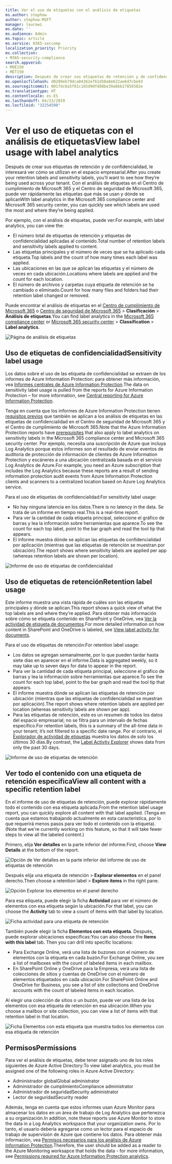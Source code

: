 ```yaml
---
title: Ver el uso de etiquetas con el análisis de etiquetas
ms.author: stephow
author: stephow-MSFT
manager: laurawi
ms.date: ''
ms.audience: Admin
ms.topic: article
ms.service: O365-seccomp
localization_priority: Priority
ms.collection:
- M365-security-compliance
search.appverid:
- MOE150
- MET150
description: Después de crear sus etiquetas de retención y de confidencialidad, le interesará ver cómo se utilizan en el espacio empresarial. Con el análisis de etiquetas en el Centro de cumplimiento de Microsoft 365 y el Centro de seguridad de Microsoft 365, puede ver rápidamente las etiquetas que más se usan y dónde se aplican
ms.openlocfilehash: d0289eb79dca04262ef61d58a8e622ae6d7cbe93
ms.sourcegitcommit: 0017dc6a5f81c165d9dfd88be39a6bb17856582e
ms.translationtype: HT
ms.contentlocale: es-ES
ms.lasthandoff: 04/23/2019
ms.locfileid: "32254598"
---
```

# <a name="view-label-usage-with-label-analytics"></a><span data-ttu-id="73068-104">Ver el uso de etiquetas con el análisis de etiquetas</span><span class="sxs-lookup"><span data-stu-id="73068-104">View label usage with label analytics</span></span>

<span data-ttu-id="73068-105">Después de crear sus etiquetas de retención y de confidencialidad, le interesará ver cómo se utilizan en el espacio empresarial.</span><span class="sxs-lookup"><span data-stu-id="73068-105">After you create your retention labels and sensitivity labels, you’ll want to see how they’re being used across your tenant.</span></span> <span data-ttu-id="73068-106">Con el análisis de etiquetas en el Centro de cumplimiento de Microsoft 365 y el Centro de seguridad de Microsoft 365, puede ver rápidamente las etiquetas que más se usan y dónde se aplican</span><span class="sxs-lookup"><span data-stu-id="73068-106">With label analytics in the Microsoft 365 compliance center and Microsoft 365 security center, you can quickly see which labels are used the most and where they’re being applied.</span></span>

<span data-ttu-id="73068-107">Por ejemplo, con el análisis de etiquetas, puede ver:</span><span class="sxs-lookup"><span data-stu-id="73068-107">For example, with label analytics, you can view the:</span></span>

- <span data-ttu-id="73068-108">El número total de etiquetas de retención y etiquetas de confidencialidad aplicadas al contenido.</span><span class="sxs-lookup"><span data-stu-id="73068-108">Total number of retention labels and sensitivity labels applied to content.</span></span>
- <span data-ttu-id="73068-109">Las etiquetas principales y el número de veces que se ha aplicado cada etiqueta.</span><span class="sxs-lookup"><span data-stu-id="73068-109">Top labels and the count of how many times each label was applied.</span></span>
- <span data-ttu-id="73068-110">Las ubicaciones en las que se aplican las etiquetas y el número de veces en cada ubicación.</span><span class="sxs-lookup"><span data-stu-id="73068-110">Locations where labels are applied and the count for each location.</span></span>
- <span data-ttu-id="73068-111">El número de archivos y carpetas cuya etiqueta de retención se ha cambiado o eliminado.</span><span class="sxs-lookup"><span data-stu-id="73068-111">Count for how many files and folders had their retention label changed or removed.</span></span>

<span data-ttu-id="73068-112">Puede encontrar el análisis de etiquetas en el [Centro de cumplimiento de Microsoft 365](https://compliance.microsoft.com/labelanalytics) o [Centro de seguridad de Microsoft 365](https://security.microsoft.com/labelanalytics) > **Clasificación**  >  **Análisis de etiquetas**.</span><span class="sxs-lookup"><span data-stu-id="73068-112">You can find label analytics in the [Microsoft 365 compliance center](https://compliance.microsoft.com/labelanalytics) or [Microsoft 365 security center](https://security.microsoft.com/labelanalytics) > **Classification** > **Label analytics**.</span></span>

![Página de análisis de etiquetas](media/label-analytics-page.png)

## <a name="sensitivity-label-usage"></a><span data-ttu-id="73068-114">Uso de etiquetas de confidencialidad</span><span class="sxs-lookup"><span data-stu-id="73068-114">Sensitivity label usage</span></span>

<span data-ttu-id="73068-115">Los datos sobre el uso de las etiqueta de confidencialidad se extraen de los informes de Azure Information Protection: para obtener más información, vea [Informes centrales de Azure Information Protection](https://docs.microsoft.com/es-ES/azure/information-protection/reports-aip).</span><span class="sxs-lookup"><span data-stu-id="73068-115">The data on sensitivity label usage is pulled from the reports for Azure Information Protection – for more information, see [Central reporting for Azure Information Protection](https://docs.microsoft.com/es-ES/azure/information-protection/reports-aip).</span></span>

<span data-ttu-id="73068-116">Tenga en cuenta que los informes de Azure Information Protection tienen [requisitos previos](https://docs.microsoft.com/es-ES/azure/information-protection/reports-aip#prerequisites-for-azure-information-protection-analytics) que también se aplican a los análisis de etiquetas en las etiquetas de confidencialidad en el Centro de seguridad de Microsoft 365 y el Centro de cumplimiento de Microsoft 365.</span><span class="sxs-lookup"><span data-stu-id="73068-116">Note that the Azure Information Protection reports have [prerequisites](https://docs.microsoft.com/es-ES/azure/information-protection/reports-aip#prerequisites-for-azure-information-protection-analytics) that also apply to label analytics on sensitivity labels in the Microsoft 365 compliance center and Microsoft 365 security center.</span></span> <span data-ttu-id="73068-117">Por ejemplo, necesita una suscripción de Azure que incluya Log Analytics porque estos informes son el resultado de enviar eventos de auditoría de protección de información de clientes de Azure Information Protection y escáneres a una ubicación centralizada basada en el servicio Log Analytics de Azure.</span><span class="sxs-lookup"><span data-stu-id="73068-117">For example, you need an Azure subscription that includes the Log Analytics because these reports are a result of sending information protection audit events from Azure Information Protection clients and scanners to a centralized location based on Azure Log Analytics service.</span></span>

<span data-ttu-id="73068-118">Para el uso de etiquetas de confidencialidad:</span><span class="sxs-lookup"><span data-stu-id="73068-118">For sensitivity label usage:</span></span>

- <span data-ttu-id="73068-119">No hay ninguna latencia en los datos.</span><span class="sxs-lookup"><span data-stu-id="73068-119">There is no latency in the data.</span></span> <span data-ttu-id="73068-120">Se trata de un informe en tiempo real.</span><span class="sxs-lookup"><span data-stu-id="73068-120">This is a real-time report.</span></span>
- <span data-ttu-id="73068-121">Para ver la cantidad de cada etiqueta principal, seleccione el gráfico de barras y lea la información sobre herramientas que aparece.</span><span class="sxs-lookup"><span data-stu-id="73068-121">To see the count for each top label, point to the bar graph and read the tool tip that appears.</span></span>
- <span data-ttu-id="73068-122">El informe muestra dónde se aplican las etiquetas de confidencialidad por aplicación (mientras que las etiquetas de retención se muestran por ubicación).</span><span class="sxs-lookup"><span data-stu-id="73068-122">The report shows where sensitivity labels are applied per app (whereas retention labels are shown per location).</span></span>

![Informe de uso de etiquetas de confidencialidad](media/sensitivity-label-usage-report.png)

## <a name="retention-label-usage"></a><span data-ttu-id="73068-124">Uso de etiquetas de retención</span><span class="sxs-lookup"><span data-stu-id="73068-124">Retention label usage</span></span>

<span data-ttu-id="73068-125">Este informe muestra una vista rápida de cuáles son las etiquetas principales y dónde se aplican.</span><span class="sxs-lookup"><span data-stu-id="73068-125">This report shows a quick view of what the top labels are and where they’re applied.</span></span> <span data-ttu-id="73068-126">Para obtener más información sobre cómo se etiqueta contenido en SharePoint y OneDrive, vea [Ver la actividad de etiqueta de documentos](view-label-activity-for-documents.md).</span><span class="sxs-lookup"><span data-stu-id="73068-126">For more detailed information on how content in SharePoint and OneDrive is labeled, see [View label activity for documents](view-label-activity-for-documents.md).</span></span>

<span data-ttu-id="73068-127">Para el uso de etiquetas de retención:</span><span class="sxs-lookup"><span data-stu-id="73068-127">For retention label usage:</span></span>

- <span data-ttu-id="73068-128">Los datos se agregan semanalmente, por lo que pueden tardar hasta siete días en aparecer en el informe.</span><span class="sxs-lookup"><span data-stu-id="73068-128">Data is aggregated weekly, so it may take up to seven days for data to appear in the report.</span></span>
- <span data-ttu-id="73068-129">Para ver la cantidad de cada etiqueta principal, seleccione el gráfico de barras y lea la información sobre herramientas que aparece.</span><span class="sxs-lookup"><span data-stu-id="73068-129">To see the count for each top label, point to the bar graph and read the tool tip that appears.</span></span>
- <span data-ttu-id="73068-130">El informe muestra dónde se aplican las etiquetas de retención por ubicación (mientras que las etiquetas de confidencialidad se muestran por aplicación).</span><span class="sxs-lookup"><span data-stu-id="73068-130">The report shows where retention labels are applied per location (whereas sensitivity labels are shown per app).</span></span>
- <span data-ttu-id="73068-131">Para las etiquetas de retención, este es un resumen de todos los datos del espacio empresarial; no se filtra para un intervalo de fechas específico.</span><span class="sxs-lookup"><span data-stu-id="73068-131">For retention labels, this is a summary of the all-time data in your tenant; it’s not filtered to a specific date range.</span></span> <span data-ttu-id="73068-132">Por el contrario, el [Explorador de actividad de etiquetas](view-label-activity-for-documents.md) muestra los datos de solo los últimos 30 días.</span><span class="sxs-lookup"><span data-stu-id="73068-132">By contrast, the [Label Activity Explorer](view-label-activity-for-documents.md) shows data from only the past 30 days.</span></span>

![Informe de uso de etiquetas de retención](media/retention-label-usage-report.png)

## <a name="view-all-content-with-a-specific-retention-label"></a><span data-ttu-id="73068-134">Ver todo el contenido con una etiqueta de retención específica</span><span class="sxs-lookup"><span data-stu-id="73068-134">View all content with a specific retention label</span></span>

<span data-ttu-id="73068-135">En el informe de uso de etiquetas de retención, puede explorar rápidamente todo el contenido con esa etiqueta aplicada.</span><span class="sxs-lookup"><span data-stu-id="73068-135">From the retention label usage report, you can quickly explore all content with that label applied.</span></span> <span data-ttu-id="73068-136">(Tenga en cuenta que estamos trabajando actualmente en esta característica, por lo que requerirá menos pasos para ver todo el contenido con la etiqueta).</span><span class="sxs-lookup"><span data-stu-id="73068-136">(Note that we're currently working on this feature, so that it will take fewer steps to view all the labeled content.)</span></span>

<span data-ttu-id="73068-137">Primero, elija **Ver detalles** en la parte inferior del informe.</span><span class="sxs-lookup"><span data-stu-id="73068-137">First, choose **View Details** at the bottom of the report.</span></span>

![Opción de Ver detalles en la parte inferior del informe de uso de etiquetas de retención](media/retention-label-usage-view-details.png)

<span data-ttu-id="73068-139">Después elija una etiqueta de retención > **Explorar elementos** en el panel derecho.</span><span class="sxs-lookup"><span data-stu-id="73068-139">Then choose a retention label > **Explore items** in the right pane.</span></span>

![Opción Explorar los elementos en el panel derecho](media/retention-label-usage-explore-items.png)

<span data-ttu-id="73068-141">Para esa etiqueta, puede elegir la ficha **Actividad** para ver el número de elementos con esa etiqueta según la ubicación.</span><span class="sxs-lookup"><span data-stu-id="73068-141">For that label, you can choose the **Activity** tab to view a count of items with that label by location.</span></span>

![Ficha actividad para una etiqueta de retención](media/retention-label-usage-activity-tab.png)

<span data-ttu-id="73068-143">También puede elegir la ficha **Elementos con esta etiqueta**. Después, puede explorar ubicaciones específicas:</span><span class="sxs-lookup"><span data-stu-id="73068-143">You can also choose the **Items with this label** tab. Then you can drill into specific locations:</span></span>

- <span data-ttu-id="73068-144">Para Exchange Online, verá una lista de buzones con el número de elementos con la etiqueta en cada buzón.</span><span class="sxs-lookup"><span data-stu-id="73068-144">For Exchange Online, you see a list of mailboxes with the count of labeled items in each mailbox.</span></span>
- <span data-ttu-id="73068-145">En SharePoint Online y OneDrive para la Empresa, verá una lista de colecciones de sitios y cuentas de OneDrive con el número de elementos etiquetados en cada ubicación.</span><span class="sxs-lookup"><span data-stu-id="73068-145">For SharePoint Online and OneDrive for Business, you see a list of site collections and OneDrive accounts with the count of labeled items in each location.</span></span>

<span data-ttu-id="73068-146">Al elegir una colección de sitios o un buzón, puede ver una lista de los elementos con esa etiqueta de retención en esa ubicación.</span><span class="sxs-lookup"><span data-stu-id="73068-146">When you choose a mailbox or site collection, you can view a list of items with that retention label in that location.</span></span>

![Ficha Elementos con esta etiqueta que muestra todos los elementos con esa etiqueta de retención](media/retention-label-usage-content-explorer.png)

## <a name="permissions"></a><span data-ttu-id="73068-148">Permisos</span><span class="sxs-lookup"><span data-stu-id="73068-148">Permissions</span></span>

<span data-ttu-id="73068-149">Para ver el análisis de etiquetas, debe tener asignado uno de los roles siguientes de Azure Active Directory:</span><span class="sxs-lookup"><span data-stu-id="73068-149">To view label analytics, you must be assigned one of the following roles in Azure Active Directory:</span></span>

- <span data-ttu-id="73068-150">Administrador global</span><span class="sxs-lookup"><span data-stu-id="73068-150">Global administrator</span></span>
- <span data-ttu-id="73068-151">Administrador de cumplimiento</span><span class="sxs-lookup"><span data-stu-id="73068-151">Compliance administrator</span></span>
- <span data-ttu-id="73068-152">Administrador de seguridad</span><span class="sxs-lookup"><span data-stu-id="73068-152">Security administrator</span></span>
- <span data-ttu-id="73068-153">Lector de seguridad</span><span class="sxs-lookup"><span data-stu-id="73068-153">Security reader</span></span>

<span data-ttu-id="73068-154">Además, tenga en cuenta que estos informes usan Azure Monitor para almacenar los datos en un área de trabajo de Log Analytics que pertenezca a su organización.</span><span class="sxs-lookup"><span data-stu-id="73068-154">In addition, note these reports use Azure Monitor to store the data in a Log Analytics workspace that your organization owns.</span></span> <span data-ttu-id="73068-155">Por lo tanto, el usuario debería agregarse como un lector para el espacio de trabajo de supervisión de Azure que contiene los datos. Para obtener más información, vea [Permisos necesarios para los análisis de Azure Information Protection](https://docs.microsoft.com/es-ES/azure/information-protection/reports-aip#permissions-required-for-azure-information-protection-analytics).</span><span class="sxs-lookup"><span data-stu-id="73068-155">Therefore, the user should be added as a reader to the Azure Monitoring worksapce that holds the data - for more information, see [Permissions required for Azure Information Protection analytics](https://docs.microsoft.com/es-ES/azure/information-protection/reports-aip#permissions-required-for-azure-information-protection-analytics).</span></span>


